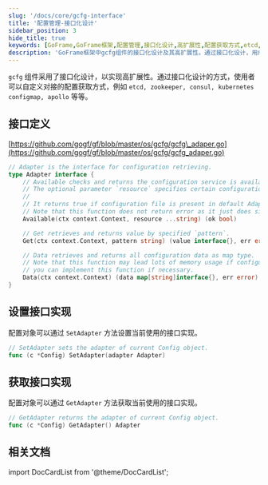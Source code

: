 ```yaml
---
slug: '/docs/core/gcfg-interface'
title: '配置管理-接口化设计'
sidebar_position: 3
hide_title: true
keywords: [GoFrame,GoFrame框架,配置管理,接口化设计,高扩展性,配置获取方式,etcd,zookeeper,consul,kubernetes,apollo]
description: 'GoFrame框架中gcfg组件的接口化设计及其高扩展性。通过接口化设计，用户可以自定义配置获取方式，包括使用etcd、zookeeper、consul、kubernetes configmap和apollo等，满足多样化的配置管理需求。详细的接口定义和实现设置指导为您提供配置功能的灵活性。'
---
```


`gcfg` 组件采用了接口化设计，以实现高扩展性。通过接口化设计的方式，使用者可以自定义对接的配置获取方式，例如 `etcd, zookeeper, consul, kubernetes configmap, apollo` 等等。

## 接口定义

[https://github.com/gogf/gf/blob/master/os/gcfg/gcfg\_adaper.go](https://github.com/gogf/gf/blob/master/os/gcfg/gcfg_adaper.go)

```go
// Adapter is the interface for configuration retrieving.
type Adapter interface {
    // Available checks and returns the configuration service is available.
    // The optional parameter `resource` specifies certain configuration resource.
    //
    // It returns true if configuration file is present in default AdapterFile, or else false.
    // Note that this function does not return error as it just does simply check for backend configuration service.
    Available(ctx context.Context, resource ...string) (ok bool)

    // Get retrieves and returns value by specified `pattern`.
    Get(ctx context.Context, pattern string) (value interface{}, err error)

    // Data retrieves and returns all configuration data as map type.
    // Note that this function may lead lots of memory usage if configuration data is too large,
    // you can implement this function if necessary.
    Data(ctx context.Context) (data map[string]interface{}, err error)
}
```

## 设置接口实现

配置对象可以通过 `SetAdapter` 方法设置当前使用的接口实现。

```go
// SetAdapter sets the adapter of current Config object.
func (c *Config) SetAdapter(adapter Adapter)
```

## 获取接口实现

配置对象可以通过 `GetAdapter` 方法获取当前使用的接口实现。

```go
// GetAdapter returns the adapter of current Config object.
func (c *Config) GetAdapter() Adapter
```

## 相关文档
import DocCardList from '@theme/DocCardList';

<DocCardList />